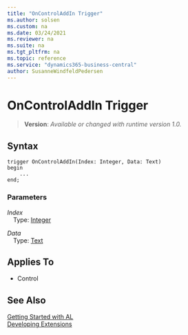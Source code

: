 ```yaml
---
title: "OnControlAddIn Trigger"
ms.author: solsen
ms.custom: na
ms.date: 03/24/2021
ms.reviewer: na
ms.suite: na
ms.tgt_pltfrm: na
ms.topic: reference
ms.service: "dynamics365-business-central"
author: SusanneWindfeldPedersen
---
```

[//]: # (START>DO_NOT_EDIT)
[//]: # (IMPORTANT:Do not edit any of the content between here and the END>DO_NOT_EDIT.)
[//]: # (Any modifications should be made in the .xml files in the ModernDev repo.)
# OnControlAddIn Trigger
> **Version**: _Available or changed with runtime version 1.0._



## Syntax
```
trigger OnControlAddIn(Index: Integer, Data: Text)
begin
    ...
end;
```

### Parameters

*Index*  
&emsp;Type: [Integer](../methods-auto/integer/integer-data-type.md)  
  
*Data*  
&emsp;Type: [Text](../methods-auto/text/text-data-type.md)  
  


## Applies To
- Control


[//]: # (IMPORTANT: END>DO_NOT_EDIT)
## See Also  
[Getting Started with AL](../devenv-get-started.md)  
[Developing Extensions](../devenv-dev-overview.md)  